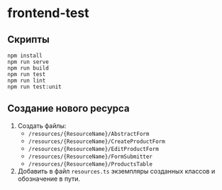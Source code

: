 # frontend-test

## Скрипты
```
npm install
npm run serve
npm run build
npm run test
npm run lint
npm run test:unit
```

## Создание нового ресурса
1. Создать файлы:
   * `/resources/{ResourceName}/AbstractForm`
   * `/resources/{ResourceName}/CreateProductForm`
   * `/resources/{ResourceName}/EditProductForm`
   * `/resources/{ResourceName}/FormSubmitter`
   * `/resources/{ResourceName}/ProductsTable`
2. Добавить в файл `resources.ts` экземпляры созданных классов и обозначение в пути.

